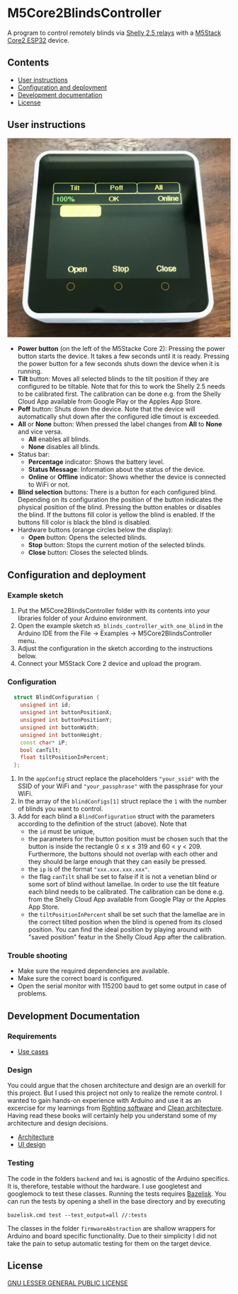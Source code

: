 # M5Core2BlindsController

A program to control remotely blinds via [Shelly 2.5 relays](https://shelly.cloud/products/shelly-25-smart-home-automation-relay/) with a [M5Stack Core2 ESP32](https://shop.m5stack.com/collections/m5-controllers/products/m5stack-core2-esp32-iot-development-kit) device.

## Contents

- [User instructions](#user-instructions)
- [Configuration and deployment](#configuration-and-deployment)
- [Development documentation](#development-documentation)
- [License](#license)

## User instructions

![Image of M5Stack Core 2 executing the program](documentation/IMG_5804.jpg)

- **Power button** (on the left of the M5Stacke Core 2): Pressing the power button starts the device. It takes a few seconds until it is ready. Pressing the power button for a few seconds shuts down the device when it is running.
- **Tilt** button: Moves all selected blinds to the tilt position if they are configured to be tiltable. Note that for this to work the Shelly 2.5 needs to be calibrated first. The calibration can be done e.g. from the Shelly Cloud App available from Google Play or the Apples App Store.
- **Poff** button: Shuts down the device. Note that the device will automatically shut down after the configured idle timout is exceeded.
- **All** or **None** button: When pressed the label changes from **All** to **None** and vice versa.
  - **All** enables all blinds.
  - **None** disables all blinds.
- Status bar:
  - **Percentage** indicator: Shows the battery level.
  - **Status Message**: Information about the status of the device.
  - **Online** or **Offline** indicator: Shows whether the device is connected to WiFi or not.
- **Blind selection** buttons: There is a button for each configured blind. Depending on its configuration the position of the button indicates the physical position of the blind. Pressing the button enables or disables the blind. If the buttons fill color is yellow the blind is enabled. If the buttons fill color is black the blind is disabled.
- Hardware buttons (orange circles below the display):
  - **Open** button: Opens the selected blinds.
  - **Stop** button: Stops the current motion of the selected blinds.
  - **Close** button: Closes the selected blinds.

## Configuration and deployment

### Example sketch

1. Put the M5Core2BlindsController folder with its contents into your libraries folder of your Arduino environment.
2. Open the example sketch `m5_blinds_controller_with_one_blind` in the Arduino IDE from the File &rarr; Examples &rarr; M5Core2BlindsController menu.
3. Adjust the configuration in the sketch according to the instructions below.
4. Connect your M5Stack Core 2 device and upload the program.

### Configuration

```C++
  struct BlindConfiguration {
    unsigned int id;
    unsigned int buttonPositionX;
    unsigned int buttonPositionY;
    unsigned int buttonWidth;
    unsigned int buttonHeight;
    const char* iP;
    bool canTilt;
    float tiltPositionInPercent;
  };
```

1. In the `appConfig` struct replace the placeholders `"your_ssid"` with the SSID of your WiFi and `"your_passphrase"` with the passphrase for your WiFi.
2. In the array of the `blindConfigs[1]` struct replace the `1` with the number of blinds you want to control.
3. Add for each blind a `BlindConfiguration` struct with the parameters according to the definition of the struct (above). Note that
   - the `id` must be unique,
   - the parameters for the button position must be chosen such that the button is inside the rectangle 0 &le; x &le; 319 and 60 &lt; y &lt; 209. Furthermore, the buttons should not overlap with each other and they should be large enough that they can easily be pressed.
   - the `ip` is of the format `"xxx.xxx.xxx.xxx"`.
   - the flag `canTilt` shall be set to false if it is not a venetian blind or some sort of blind without lamellae. In order to use the tilt feature each blind needs to be calibrated. The calibration can be done e.g. from the Shelly Cloud App available from Google Play or the Apples App Store.
   - the `tiltPositionInPercent` shall be set such that the lamellae are in the correct tilted position when the blind is opened from its closed position. You can find the ideal position by playing around with "saved position" featur in the Shelly Cloud App after the calibration.

### Trouble shooting

- Make sure the required dependencies are available.
- Make sure the correct board is configured.
- Open the serial monitor with 115200 baud to get some output in case of problems.

## Development Documentation

### Requirements

- [Use cases](documentation/use-cases.md)

### Design

You could argue that the chosen architecture and design are an overkill for this project. But I used this project not only to realize the remote control. I wanted to gain hands-on experience with Arduino and use it as an excercise for my learnings from [Righting software](https://g.co/kgs/HB29Pg) and [Clean architecture](https://g.co/kgs/wm3xkQ). Having read these books will certainly help you understand some of my architecture and design decisions.

- [Architecture](documentation/architecture.md)
- [UI design](documentation/ui-design.md)

### Testing

The code in the folders `backend` and `hmi` is agnostic of the Arduino specifics. It is, therefore, testable without the hardware. I use googletest and googlemock to test these classes. Running the tests requires [Bazelisk](https://github.com/bazelbuild/bazelisk). You can run the tests by opening a shell in the base directory and by executing

```Shell
bazelisk.cmd test --test_output=all //:tests
```

The classes in the folder `firmwareAbstraction` are shallow wrappers for Arduino and board specific functionality. Due to their simplicity I did not take the pain to setup automatic testing for them on the target device.

## License

[GNU LESSER GENERAL PUBLIC LICENSE](LICENSE.md)
